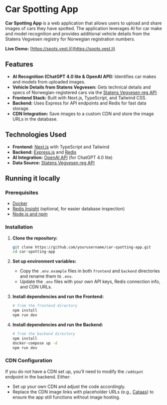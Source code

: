# Car Spotting App

**Car Spotting App** is a web application that allows users to upload and share images of cars they have spotted. The application leverages AI for car make and model recognition and provides additional vehicle details from the Statens Vegvesen registry for Norwegian registration numbers.

**Live Demo:** [https://spots.vest.li](https://spots.vest.li)

## Features

- **AI Recognition (ChatGPT 4.0 lite & OpenAI API):** Identifies car makes and models from uploaded images.
- **Vehicle Details from Statens Vegvesen:** Gets technical details and specs of Norwegian-registered cars via the [Statens Vegvesen reg API](https://www.vegvesen.no/om-oss/om-organisasjonen/apne-data/et-utvalg-apne-data/api-for-tekniske-kjoretoyopplysninger/).
- **Frontend Stack:** Built with Next.js, TypeScript, and Tailwind CSS.
- **Backend:** Uses Express for API endpoints and Redis for fast data storage.
- **CDN Integration:** Save images to a custom CDN and store the image URLs in the database.

## Technologies Used

- **Frontend:** [Next.js](https://nextjs.org/) with TypeScript and Tailwind
- **Backend:** [Express.js](https://expressjs.com/) and [Redis](https://redis.io/)
- **AI Integration:** [OpenAI API](https://platform.openai.com/api-keys) (for ChatGPT 4.0 lite)
- **Data Source:** [Statens Vegvesen reg API](https://www.vegvesen.no/om-oss/om-organisasjonen/apne-data/et-utvalg-apne-data/api-for-tekniske-kjoretoyopplysninger/)

## Running it locally

### Prerequisites

- [Docker](https://docs.docker.com/get-docker/)
- [Redis Insight](https://redis.com/redis-enterprise/redis-insight/) (optional, for easier database inspection)
- [Node.js and npm](https://nodejs.org/)

### Installation

1. **Clone the repository:**
   ```bash
   git clone https://github.com/yourusername/car-spotting-app.git
   cd car-spotting-app
   ```

2. **Set up environment variables:**
   - Copy the `.env.example` files in both `frontend` and `backend` directories and rename them to `.env`.
   - Update the `.env` files with your own API keys, Redis connection info, and CDN URLs.

3. **Install dependencies and run the Frontend:**
   ```bash
   # from the frontend directory
   npm install
   npm run dev
   ```

4. **Install dependencies and run the Backend:**
   ```bash
   # from the backend directory
   npm install
   docker-compose up -d
   npm run dev
   ```

### CDN Configuration

If you do not have a CDN set up, you’ll need to modify the `/addspot` endpoint in the backend. Either:

- Set up your own CDN and adjust the code accordingly.
- Replace the CDN image links with placeholder URLs (e.g., [Cataas](https://cataas.com/cat)) to ensure the app still functions without image hosting.
